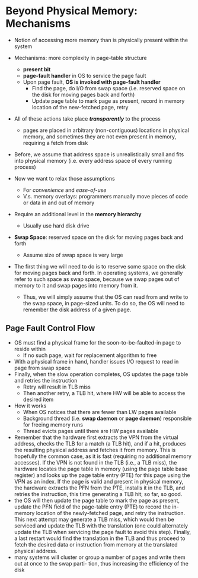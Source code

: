 # Beyond Physical Memory: Mechanisms

- Notion of accessing more memory than is physically present within the system
- Mechanisms: more complexity in page-table structure
    - **present bit**
    - **page-fault handler** in OS to service the page fault
    - Upon page fault, **OS is invoked with page-fault handler**
        - Find the page, do I/O from swap space (i.e. reserved space on the disk for moving pages back and forth)
        - Update page table to mark page as present, record in memory location of the new-fetched page, retry
- All of these actions take place ***transparently*** to the process
    - pages are placed in arbitrary (non-contiguous) locations in physical memory, and sometimes they are not even present in memory, requiring a fetch from disk
- Before, we assume that address space is unrealistically small and fits into physical memory (i.e. every address space of every running process)
- Now we want to relax those assumptions
    - For *convenience* and *ease-of-use*
    - V.s. memory overlays: programmers manually move pieces of code or data in and out of memory
- Require an additional level in the **memory hierarchy**
    - Usually use hard disk drive

- **Swap Space**: reserved space on the disk for moving pages back and forth
    - Assume size of swap space is very large
- The first thing we will need to do is to reserve some space on the disk for moving pages back and forth. In operating systems, we generally refer to such space as swap space, because we swap pages out of memory to it and swap pages into memory from it.
  - Thus, we will simply assume that the OS can read from and write to the swap space, in page-sized units. To do so, the OS will need to remember the disk address of a given page.

## Page Fault Control Flow 

- OS must find a physical frame for the soon-to-be-faulted-in page to reside within
    - If no such page, wait for replacement algorithm to free
- With a physical frame in hand, handler issues I/O request to read in page from swap space
- Finally, when the slow operation completes, OS updates the page table and retries the instruction
  - Retry will result in TLB miss
  - Then another retry, a TLB hit, where HW will be able to access the desired item 
- How it works
    - When OS notices that there are fewer than LW pages available
    - Background thread (i.e. **swap daemon** or **page daemon**) responsible for freeing memory runs
    - Thread evicts pages until there are HW pages available
- Remember that the hardware first extracts the VPN from the virtual address, checks the TLB for a match (a TLB hit), and if a hit, produces the resulting physical address and fetches it from memory. This is hopefully the common case, as it is fast (requiring no additional memory accesses).
If the VPN is not found in the TLB (i.e., a TLB miss), the hardware locates the page table in memory (using the page table base register) and looks up the page table entry (PTE) for this page using the VPN as an index. If the page is valid and present in physical memory, the hardware extracts the PFN from the PTE, installs it in the TLB, and retries the instruction, this time generating a TLB hit; so far, so good.
- the OS will then update the page table to mark the page as present, update the PFN field of the page-table entry (PTE) to record the in-memory location of the newly-fetched page, and retry the instruction. This next attempt may generate a TLB miss, which would then be serviced and update the TLB with the translation (one could alternately update the TLB when servicing the page fault to avoid this step). Finally, a last restart would find the translation in the TLB and thus proceed to fetch the desired data or instruction from memory at the translated physical address.
- many systems will cluster or group a number of pages and write them out at once to the swap parti- tion, thus increasing the efficiency of the disk
